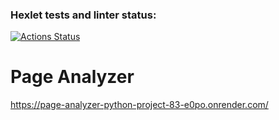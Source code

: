 ### Hexlet tests and linter status:
[![Actions Status](https://github.com/Vitaliy-Berezhnoy/python-project-83/actions/workflows/hexlet-check.yml/badge.svg)](https://github.com/Vitaliy-Berezhnoy/python-project-83/actions)

# Page Analyzer

https://page-analyzer-python-project-83-e0po.onrender.com/